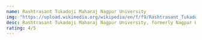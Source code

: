 ```yaml
---
name: Rashtrasant Tukadoji Maharaj Nagpur University
img: "https://upload.wikimedia.org/wikipedia/en/f/f9/Rashtrasant_Tukadoji_Maharaj_Nagpur_University_logo.jpg"
desc: Rashtrasant Tukadoji Maharaj Nagpur University, formerly Nagpur University, is a public university in the city of Nagpur in the central Indian state of Maharashtra. It is one of India's oldest universities, the second oldest in Maharashtra.
rating: 4/5
---
```


